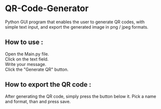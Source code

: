 # QR-Code-Generator
Python GUI program that enables the user to generate QR codes,
with simple text input, and export the generated image in png / jpeg formats.

## How to use :

Open the Main.py file.<br/>
Click on the text field.<br/>
Write your message.<br/>
Click the "Generate QR" button.

## How to export the QR code :

After generating the QR code, simply press the button below it.
Pick a name and format, than and press save.
